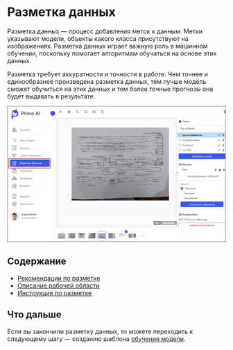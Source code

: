 # Разметка данных

Разметка данных — процесс добавления меток к данным. Метки указывают модели, объекты какого класса присутствуют на изображениях. Разметка данных играет важную роль в машинном обучении, поскольку помогает алгоритмам обучаться на основе этих данных.

Разметка требует аккуратности и точности в работе. Чем точнее и единообразнее произведена разметка данных, тем лучше модель сможет обучиться на этих данных и тем более точные прогнозы она будет выдавать в результате.

![](<../../../../.gitbook/assets1/primo-ai//user-guide/labeling-page.png>)


## Содержание
* [Рекомендации по разметке](https://docs.primo-rpa.ru/primo-rpa/primo-rpa-ai-server/user/smart-ocr/labeling/requirements)
* [Описание рабочей области](https://docs.primo-rpa.ru/primo-rpa/primo-rpa-ai-server/user/smart-ocr/labeling/work-area)
* [Инструкция по разметке](https://docs.primo-rpa.ru/primo-rpa/primo-rpa-ai-server/user/smart-ocr/labeling/operations-with-labeling)


## Что дальше

Если вы закончили разметку данных, то можете переходить к следующему шагу — созданию шаблона [обучения модели](https://docs.primo-rpa.ru/primo-rpa/primo-rpa-ai-server/user/smart-ocr/training).
